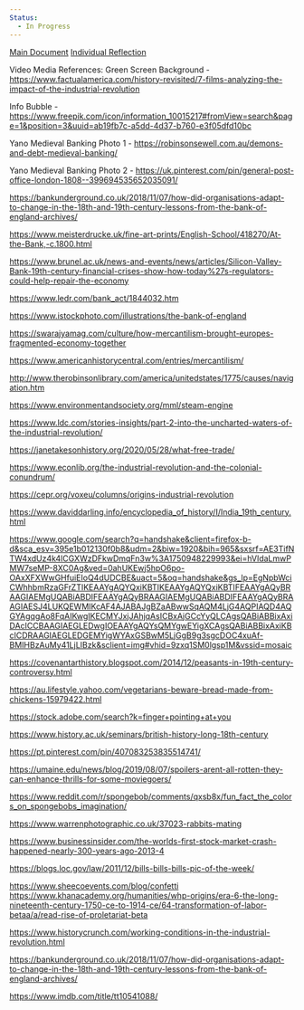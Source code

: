 ```yaml
---
Status:
  - In Progress
---
```

[Main Document](https://docs.google.com/document/d/1jan7EI6XbmTsW77MEYuliOK1qFgbf8Rz61pB6Vj5_r0/edit?tab=t.z6ed78g87424) 
[Individual Reflection](https://docs.google.com/document/d/1_Gd_lLCiO1tTYG-J_mZE3hVIKdGlC3QXVvMdLoWckJM/edit?tab=t.0)

Video Media References:
Green Screen Background - https://www.factualamerica.com/history-revisited/7-films-analyzing-the-impact-of-the-industrial-revolution

Info Bubble - https://www.freepik.com/icon/information_10015217#fromView=search&page=1&position=3&uuid=ab19fb7c-a5dd-4d37-b760-e3f05dfd10bc

Yano Medieval Banking Photo 1 - https://robinsonsewell.com.au/demons-and-debt-medieval-banking/

Yano Medieval Banking Photo 2 - https://uk.pinterest.com/pin/general-post-office-london-1808--399694535652035091/

https://bankunderground.co.uk/2018/11/07/how-did-organisations-adapt-to-change-in-the-18th-and-19th-century-lessons-from-the-bank-of-england-archives/

https://www.meisterdrucke.uk/fine-art-prints/English-School/418270/At-the-Bank,-c.1800.html

https://www.brunel.ac.uk/news-and-events/news/articles/Silicon-Valley-Bank-19th-century-financial-crises-show-how-today%27s-regulators-could-help-repair-the-economy

https://www.ledr.com/bank_act/1844032.htm

https://www.istockphoto.com/illustrations/the-bank-of-england

https://swarajyamag.com/culture/how-mercantilism-brought-europes-fragmented-economy-together

https://www.americanhistorycentral.com/entries/mercantilism/

http://www.therobinsonlibrary.com/america/unitedstates/1775/causes/navigation.htm

https://www.environmentandsociety.org/mml/steam-engine

https://www.ldc.com/stories-insights/part-2-into-the-uncharted-waters-of-the-industrial-revolution/

https://janetakesonhistory.org/2020/05/28/what-free-trade/

https://www.econlib.org/the-industrial-revolution-and-the-colonial-conundrum/

https://cepr.org/voxeu/columns/origins-industrial-revolution

https://www.daviddarling.info/encyclopedia_of_history/I/India_19th_century.html

https://www.google.com/search?q=handshake&client=firefox-b-d&sca_esv=395e1b012130f0b8&udm=2&biw=1920&bih=965&sxsrf=AE3TifNTW4xdUz4k4lCGXWzDFkwDmqFn3w%3A1750948229993&ei=hVldaLmwPMW7seMP-8XC0Ag&ved=0ahUKEwj5hpO6po-OAxXFXWwGHfuiEIoQ4dUDCBE&uact=5&oq=handshake&gs_lp=EgNpbWciCWhhbmRzaGFrZTIKEAAYgAQYQxiKBTIKEAAYgAQYQxiKBTIFEAAYgAQyBRAAGIAEMgUQABiABDIFEAAYgAQyBRAAGIAEMgUQABiABDIFEAAYgAQyBRAAGIAESJ4LUKQEWMIKcAF4AJABAJgBZaABwwSqAQM4LjG4AQPIAQD4AQGYAgqgAo8FqAIKwgIKECMYJxjJAhjqAsICBxAjGCcYyQLCAgsQABiABBixAxiDAcICCBAAGIAEGLEDwgIOEAAYgAQYsQMYgwEYigXCAgsQABiABBixAxiKBcICDRAAGIAEGLEDGEMYigWYAxGSBwM5LjGgB9g3sgcDOC4xuAf-BMIHBzAuMy41LjLIBzk&sclient=img#vhid=9zxq1SM0lgsp1M&vssid=mosaic

https://covenantarthistory.blogspot.com/2014/12/peasants-in-19th-century-controversy.html

https://au.lifestyle.yahoo.com/vegetarians-beware-bread-made-from-chickens-15979422.html

https://stock.adobe.com/search?k=finger+pointing+at+you

https://www.history.ac.uk/seminars/british-history-long-18th-century

https://pt.pinterest.com/pin/407083253835514741/

https://umaine.edu/news/blog/2019/08/07/spoilers-arent-all-rotten-they-can-enhance-thrills-for-some-moviegoers/

https://www.reddit.com/r/spongebob/comments/qxsb8x/fun_fact_the_colors_on_spongebobs_imagination/

https://www.warrenphotographic.co.uk/37023-rabbits-mating

https://www.businessinsider.com/the-worlds-first-stock-market-crash-happened-nearly-300-years-ago-2013-4

https://blogs.loc.gov/law/2011/12/bills-bills-bills-pic-of-the-week/

https://www.sheecoevents.com/blog/confetti
https://www.khanacademy.org/humanities/whp-origins/era-6-the-long-nineteenth-century-1750-ce-to-1914-ce/64-transformation-of-labor-betaa/a/read-rise-of-proletariat-beta

https://www.historycrunch.com/working-conditions-in-the-industrial-revolution.html

https://bankunderground.co.uk/2018/11/07/how-did-organisations-adapt-to-change-in-the-18th-and-19th-century-lessons-from-the-bank-of-england-archives/

https://www.imdb.com/title/tt10541088/
